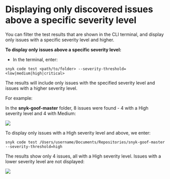 # Displaying only discovered issues above a specific severity level

You can filter the test results that are shown in the CLI terminal, and display only issues with a specific severity level and higher.

**To display only issues above a specific severity level:**

* In the terminal, enter:

```
snyk code test <path/to/folder> --severity-threshold=<low|medium|high|critical>
```

The results will include only issues with the specified severity level and issues with a higher severity level.

For example:

In the **snyk-goof-master** folder, 8 issues were found - 4 with a High severity level and 4 with Medium:

![](<../../../../.gitbook/assets/Snyk Code - CLI - snyk code test - Results - Filter Severity - Example - before - 2.png>)

To display only issues with a High severity level and above, we enter:

```
snyk code test /Users/username/Documents/Repositories/snyk-goof-master --severity-threshold=high
```

The results show only 4 issues, all with a High severity level. Issues with a lower severity level are not displayed:

![](<../../../../.gitbook/assets/Snyk Code - CLI - snyk code test - Results - Filter Severity - Example - after - 2.png>)
